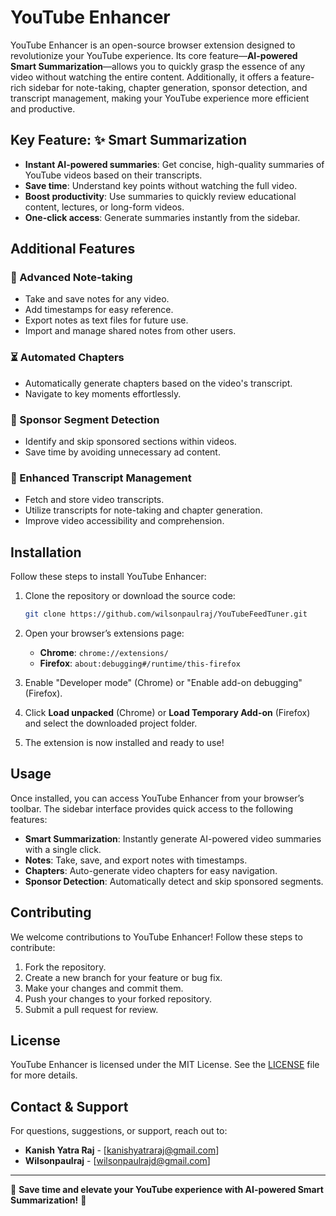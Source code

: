 # YouTube Enhancer

YouTube Enhancer is an open-source browser extension designed to revolutionize your YouTube experience. Its core feature—**AI-powered Smart Summarization**—allows you to quickly grasp the essence of any video without watching the entire content. Additionally, it offers a feature-rich sidebar for note-taking, chapter generation, sponsor detection, and transcript management, making your YouTube experience more efficient and productive.

## Key Feature: ✨ Smart Summarization
- **Instant AI-powered summaries**: Get concise, high-quality summaries of YouTube videos based on their transcripts.
- **Save time**: Understand key points without watching the full video.
- **Boost productivity**: Use summaries to quickly review educational content, lectures, or long-form videos.
- **One-click access**: Generate summaries instantly from the sidebar.

## Additional Features

### 📓 Advanced Note-taking
- Take and save notes for any video.
- Add timestamps for easy reference.
- Export notes as text files for future use.
- Import and manage shared notes from other users.

### ⏳ Automated Chapters
- Automatically generate chapters based on the video's transcript.
- Navigate to key moments effortlessly.

### 📲 Sponsor Segment Detection
- Identify and skip sponsored sections within videos.
- Save time by avoiding unnecessary ad content.

### 📃 Enhanced Transcript Management
- Fetch and store video transcripts.
- Utilize transcripts for note-taking and chapter generation.
- Improve video accessibility and comprehension.

## Installation

Follow these steps to install YouTube Enhancer:

1. Clone the repository or download the source code:
   ```bash
   git clone https://github.com/wilsonpaulraj/YouTubeFeedTuner.git
   ```

2. Open your browser’s extensions page:
   - **Chrome**: `chrome://extensions/`
   - **Firefox**: `about:debugging#/runtime/this-firefox`

3. Enable "Developer mode" (Chrome) or "Enable add-on debugging" (Firefox).

4. Click **Load unpacked** (Chrome) or **Load Temporary Add-on** (Firefox) and select the downloaded project folder.

5. The extension is now installed and ready to use!

## Usage

Once installed, you can access YouTube Enhancer from your browser’s toolbar. The sidebar interface provides quick access to the following features:

- **Smart Summarization**: Instantly generate AI-powered video summaries with a single click.
- **Notes**: Take, save, and export notes with timestamps.
- **Chapters**: Auto-generate video chapters for easy navigation.
- **Sponsor Detection**: Automatically detect and skip sponsored segments.

## Contributing

We welcome contributions to YouTube Enhancer! Follow these steps to contribute:

1. Fork the repository.
2. Create a new branch for your feature or bug fix.
3. Make your changes and commit them.
4. Push your changes to your forked repository.
5. Submit a pull request for review.

## License

YouTube Enhancer is licensed under the MIT License. See the [LICENSE](LICENSE) file for more details.

## Contact & Support

For questions, suggestions, or support, reach out to:
- **Kanish Yatra Raj** - [kanishyatraraj@gmail.com]
- **Wilsonpaulraj** - [wilsonpaulrajd@gmail.com]

---
🚀 **Save time and elevate your YouTube experience with AI-powered Smart Summarization!** 🚀
